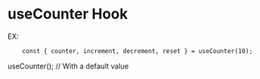 # useCounter Hook

EX:
```
    const { counter, increment, decrement, reset } = useCounter(10);
```

useCounter(); // With a default value


